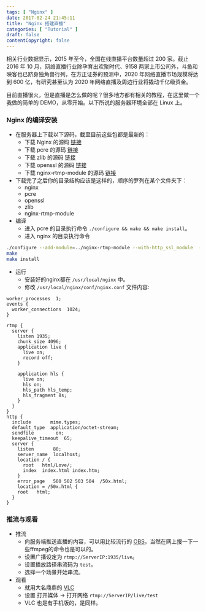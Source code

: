 ```yaml
---
tags: [ "Nginx" ]
date: 2017-02-24 21:45:11
title: "Nginx 搭建直播"
categories: [ "Tutorial" ]
draft: false
contentCopyright: false
---
```


相关行业数据显示，2015 年至今，全国在线直播平台数量超过 200 家。截止 2016 年 10 月，网络直播行业除孕育出欢聚时代、9158 两家上市公司外，斗鱼和映客也已跻身独角兽行列，在方正证券的预测中，2020 年网络直播市场规模将达到 600 亿，有研究甚至认为 2020 年网络直播及周边行业将撬动千亿级资金。

<!--more-->

目前直播很火，但是直播是怎么做的呢？很多地方都有相关的教程，在这里做一个我做的简单的 DEMO，从零开始。以下所说的服务器环境全部在 Linux 上。

### Nginx 的编译安装

  - 在服务器上下载以下源码，截至目前这些包都是最新的：
    - 下载 Nginx 的源码 [链接](https://nginx.org/download/nginx-1.10.1.zip)
    - 下载 pcre 的源码 [链接](ftp://ftp.csx.cam.ac.uk/pub/software/programming/pcre/pcre-8.39.tar.gz)
    - 下载 zlib 的源码 [链接](https://nginx.org/download/nginx-1.10.1.zip)
    - 下载 openssl 的源码 [链接](https://nginx.org/download/nginx-1.10.1.zip)
    - 下载 nginx-rtmp-module 的源码 [链接](https://github.com/arut/nginx-rtmp-module)
  - 下载完了之后你的目录结构应该是这样的，顺序的罗列在某个文件夹下：
    - nginx
    - pcre
    - openssl
    - zlib
    - nginx-rtmp-module
  - 编译
    - 进入 pcre 的目录执行命令 `./configure && make && make install`。
    - 进入 nginx 的目录执行命令

``` bash
./configure --add-module=../nginx-rtmp-module --with-http_ssl_module  --with-openssl=../openssl --with-zlib=../zlib
make
make install
```

  - 运行
    - 安装好的nginx都在 `/usr/local/nginx` 中。
    - 修改 `/usr/local/nginx/conf/nginx.conf` 文件内容:

``` apacheConf
worker_processes  1;
events {
  worker_connections  1024;
}

rtmp {
  server {
    listen 1935;
    chunk_size 4096;
    application live {
      live on;
      record off;
    }

    application hls {
      live on;
      hls on;
      hls_path hls_temp;
      hls_fragment 8s;
    }
  }
}
http {
  include       mime.types;
  default_type  application/octet-stream;
  sendfile        on;
  keepalive_timeout  65;
  server {
    listen       80;
    server_name  localhost;
    location / {
      root   html/Love/;
      index  index.html index.htm;
    }
    error_page   500 502 503 504  /50x.html;
    location = /50x.html {
    root   html;
  }
}
```

### 推流与观看
  - 推流
    - 向服务端推送直播的内容，可以用比较流行的 [OBS](https://obsproject.com/)，当然在网上搜一下一些ffmpeg的命令也是可以的。
    - 设置广播设定为 `rtmp://ServerIP:1935/live`。
    - 设置播放路径串流码为 `test`。
    - 选择一个场景开始串流。
  - 观看
    - 就用大名鼎鼎的 [VLC](http://www.videolan.org/vlc/)
    - 设置 打开媒体 -> 打开网络 `rtmp://ServerIP/live/test`
    - VLC 也是有手机版的，是同样。
